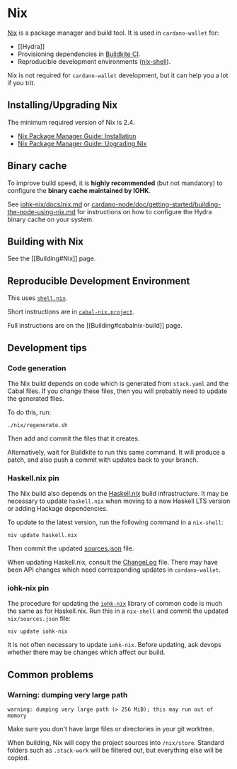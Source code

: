 # Nix

[Nix](https://nixos.org) is a package manager and build tool. It is used in `cardano-wallet` for:
 - [[Hydra]]
 - Provisioning dependencies in [Buildkite CI](https://github.com/input-output-hk/cardano-wallet/blob/master/.buildkite/pipeline.yml#L1).
 - Reproducible development environments ([nix-shell](https://github.com/input-output-hk/cardano-wallet/blob/master/shell.nix#L1)).

Nix is not required for `cardano-wallet` development, but it can help you a lot if you trit.

## Installing/Upgrading Nix

The minimum required version of Nix is 2.4.

- [Nix Package Manager Guide: Installation](https://nixos.org/manual/nix/stable/#ch-installing-binary)
- [Nix Package Manager Guide: Upgrading Nix](https://nixos.org/manual/nix/stable/#ch-upgrading-nix)

## Binary cache

To improve build speed, it is **highly recommended** (but not mandatory) to configure the **binary cache maintained by IOHK**.

See [iohk-nix/docs/nix.md](https://github.com/input-output-hk/iohk-nix/blob/8b1d65ba294708b12d7b15103ac35431d9b60819/docs/nix.md) or [cardano-node/doc/getting-started/building-the-node-using-nix.md](https://github.com/input-output-hk/cardano-node/blob/468f52e5a6a2f18a2a89218a849d702481819f0b/doc/getting-started/building-the-node-using-nix.md#building-under-nix)
for instructions on how to configure the Hydra binary cache on your system.

## Building with Nix

See the [[Building#Nix]] page.

## Reproducible Development Environment

This uses [`shell.nix`](https://github.com/input-output-hk/cardano-wallet/blob/master/shell.nix).

Short instructions are in [`cabal-nix.project`](https://github.com/input-output-hk/cardano-wallet/blob/master/cabal-nix.project).

Full instructions are on the [[Building#cabalnix-build]] page.

## Development tips

### Code generation

The Nix build depends on code which is generated from `stack.yaml` and
the Cabal files. If you change these files, then you will probably
need to update the generated files.

To do this, run:

```
./nix/regenerate.sh
```

Then add and commit the files that it creates.

Alternatively, wait for Buildkite to run this same command. It will
produce a patch, and also push a commit with updates back to your
branch.

### Haskell.nix pin

The Nix build also depends on the [Haskell.nix](https://github.com/input-output-hk/haskell.nix) build infrastructure. It may be necessary to update `haskell.nix` when moving to a
new Haskell LTS version or adding Hackage dependencies.

To update to the latest version, run the following command in a `nix-shell`:

```
niv update haskell.nix
```

Then commit the updated
[sources.json](https://github.com/input-output-hk/cardano-wallet/blob/master/nix/sources.json#L1)
file.

When updating Haskell.nix, consult the [ChangeLog](https://github.com/input-output-hk/haskell.nix/blob/master/changelog.md#L1) file. There may have been API changes which need corresponding updates in `cardano-wallet`.

### iohk-nix pin

The procedure for updating the [`iohk-nix`](https://github.com/input-output-hk/iohk-nix) library of common code is much the same as for Haskell.nix. Run this in a `nix-shell` and commit the updated `nix/sources.json` file:

```
niv update iohk-nix
```

It is not often necessary to update `iohk-nix`. Before updating, ask devops whether there may be changes which affect our build.

## Common problems

### Warning: dumping very large path

```
warning: dumping very large path (> 256 MiB); this may run out of memory
```

Make sure you don't have large files or directories in your git worktree.

When building, Nix will copy the project sources into
`/nix/store`. Standard folders such as `.stack-work` will be filtered
out, but everything else will be copied.
